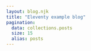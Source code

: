 ```yaml
---
layout: blog.njk
title: "Eleventy example blog"
pagination:
  data: collections.posts
  size: 15
  alias: posts
---
```

